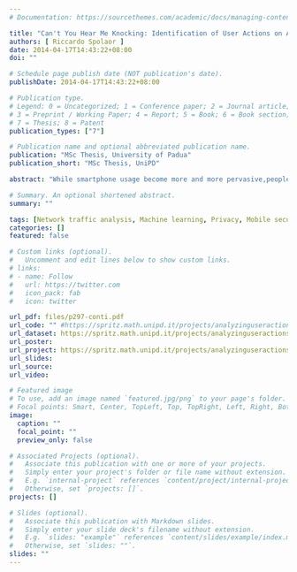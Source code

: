 ```yaml
---
# Documentation: https://sourcethemes.com/academic/docs/managing-content/

title: "Can't You Hear Me Knocking: Identification of User Actions on Android Apps via Traffic Analysis"
authors: [ Riccardo Spolaor ]
date: 2014-04-17T14:43:22+08:00
doi: ""

# Schedule page publish date (NOT publication's date).
publishDate: 2014-04-17T14:43:22+08:00

# Publication type.
# Legend: 0 = Uncategorized; 1 = Conference paper; 2 = Journal article;
# 3 = Preprint / Working Paper; 4 = Report; 5 = Book; 6 = Book section;
# 7 = Thesis; 8 = Patent
publication_types: ["7"]

# Publication name and optional abbreviated publication name.
publication: "MSc Thesis, University of Padua"
publication_short: "MSc Thesis, UniPD"

abstract: "While smartphone usage become more and more pervasive,people start also asking to which extent such devices can bemaliciously exploited as “tracking devices”.  The concern isnot only related to an adversary taking physical or remotecontrol of the device, but also to what a passive adversarywithout the above capabilities can observe from the devicecommunications.   Work  in  this  latter  direction  aimed,  forexample,  at  inferring  the  apps  a  user  has  installed  on  hisdevice, or identifying the presence of a specific user withina network.In this paper, we move a step forward:  we investigate towhich extent it is feasible to identify the specific actions thata user is doing on mobile apps, by eavesdropping their en-crypted network traffic.  We design a system that achievesthis  goal  by  using  advanced  machine  learning  techniques.We did a complete implementation of this system and run athorough set of experiments, which show that it can achieveaccuracy and precision higher than 95% for most of the con-sidered actions."

# Summary. An optional shortened abstract.
summary: ""

tags: [Network traffic analysis, Machine learning, Privacy, Mobile security, Android, Classification, Clustering]
categories: []
featured: false

# Custom links (optional).
#   Uncomment and edit lines below to show custom links.
# links:
# - name: Follow
#   url: https://twitter.com
#   icon_pack: fab
#   icon: twitter

url_pdf: files/p297-conti.pdf
url_code: "" #https://spritz.math.unipd.it/projects/analyzinguseractionsandroid/
url_dataset: https://spritz.math.unipd.it/projects/analyzinguseractionsandroid/
url_poster:
url_project: https://spritz.math.unipd.it/projects/analyzinguseractionsandroid/
url_slides:
url_source:
url_video:

# Featured image
# To use, add an image named `featured.jpg/png` to your page's folder. 
# Focal points: Smart, Center, TopLeft, Top, TopRight, Left, Right, BottomLeft, Bottom, BottomRight.
image:
  caption: ""
  focal_point: ""
  preview_only: false

# Associated Projects (optional).
#   Associate this publication with one or more of your projects.
#   Simply enter your project's folder or file name without extension.
#   E.g. `internal-project` references `content/project/internal-project/index.md`.
#   Otherwise, set `projects: []`.
projects: []

# Slides (optional).
#   Associate this publication with Markdown slides.
#   Simply enter your slide deck's filename without extension.
#   E.g. `slides: "example"` references `content/slides/example/index.md`.
#   Otherwise, set `slides: ""`.
slides: ""
---
```

